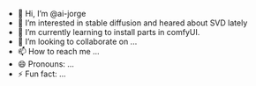 - 👋 Hi, I’m @ai-jorge
- 👀 I’m interested in stable diffusion and heared about SVD lately
- 🌱 I’m currently learning to install parts in comfyUI.
- 💞️ I’m looking to collaborate on ...
- 📫 How to reach me ...
- 😄 Pronouns: ...
- ⚡ Fun fact: ...

<!---
ai-jorge/ai-jorge is a ✨ special ✨ repository because its `README.md` (this file) appears on your GitHub profile.
You can click the Preview link to take a look at your changes.
--->
